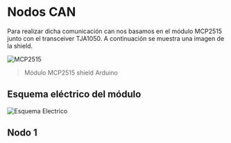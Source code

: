 # Nodos CAN
Para realizar dicha comunicación can nos basamos en el módulo MCP2515 junto con el transceiver TJA1050. A continuación se muestra una imagen de la shield.

![MCP2515](https://github.com/Agustin586/Ejemplos-SD2/blob/main/image/Nodos%20can/mcp2515.png)

> Módulo MCP2515 shield Arduino

## Esquema eléctrico del módulo

![Esquema Electrico](https://github.com/Agustin586/Ejemplos-SD2/blob/main/image/Nodos%20can/esquematico.png)

## Nodo 1
